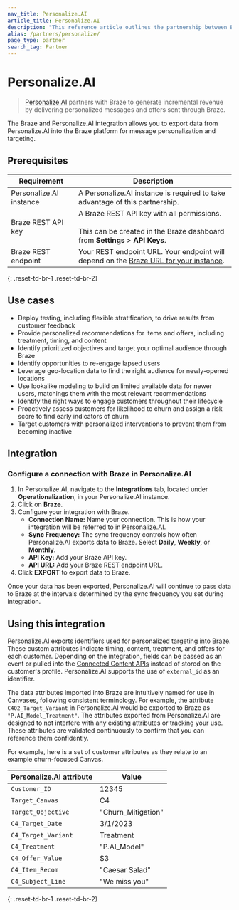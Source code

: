 ```yaml
---
nav_title: Personalize.AI
article_title: Personalize.AI
description: "This reference article outlines the partnership between Braze and Personalize.AI, an AI-based SaaS business platform that drives revenue growth from personalized recommendations."
alias: /partners/personalize/
page_type: partner
search_tag: Partner
---
```


# Personalize.AI

> [Personalize.AI](https://www.zs.com/solutions/artificial-intelligence-and-analytics/personalize-ai/) partners with Braze to generate incremental revenue by delivering personalized messages and offers sent through Braze. 

The Braze and Personalize.AI integration allows you to export data from Personalize.AI into the Braze platform for message personalization and targeting.

## Prerequisites

| Requirement | Description |
| ----------- | ----------- |
| Personalize.AI instance | A Personalize.AI instance is required to take advantage of this partnership. |
| Braze REST API key | A Braze REST API key with all permissions. <br><br>This can be created in the Braze dashboard from **Settings** > **API Keys**. |
| Braze REST endpoint | Your REST endpoint URL. Your endpoint will depend on the [Braze URL for your instance][1]. |
{: .reset-td-br-1 .reset-td-br-2}

## Use cases

* Deploy testing, including flexible stratification, to drive results from customer feedback
* Provide personalized recommendations for items and offers, including treatment, timing, and content
* Identify prioritized objectives and target your optimal audience through Braze
* Identify opportunities to re-engage lapsed users
* Leverage geo-location data to find the right audience for newly-opened locations
* Use lookalike modeling to build on limited available data for newer users, matchings them with the most relevant recommendations
* Identify the right ways to engage customers throughout their lifecycle 
* Proactively assess customers for likelihood to churn and assign a risk score to find early indicators of churn
* Target customers with personalized interventions to prevent them from becoming inactive

## Integration

### Configure a connection with Braze in Personalize.AI

1. In Personalize.AI, navigate to the **Integrations** tab, located under **Operationalization**, in your Personalize.AI instance.
2. Click on **Braze**. 
3. Configure your integration with Braze.
    * **Connection Name:** Name your connection. This is how your integration will be referred to in Personalize.AI.
    * **Sync Frequency:** The sync frequency controls how often Personalize.AI exports data to Braze. Select **Daily**, **Weekly**, or **Monthly**. 
    * **API Key:** Add your Braze API key.
    * **API URL:** Add your Braze REST endpoint URL.
4. Click **EXPORT** to export data to Braze.

Once your data has been exported, Personalize.AI will continue to pass data to Braze at the intervals determined by the sync frequency you set during integration.

## Using this integration

Personalize.AI exports identifiers used for personalized targeting into Braze. These custom attributes indicate timing, content, treatment, and offers for each customer. Depending on the integration, fields can be passed as an event or pulled into the [Connected Content APIs][2] instead of stored on the customer's profile. Personalize.AI supports the use of `external_id` as an identifier.

The data attributes imported into Braze are intuitively named for use in Canvases, following consistent terminology. For example, the attribute `C402_Target_Variant` in Personalize.AI would be exported to Braze as `"P.AI_Model_Treatment"`. The attributes exported from Personalize.AI are designed to not interfere with any existing attributes or tracking your use. These attributes are validated continuously to confirm that you can reference them confidently. 

For example, here is a set of customer attributes as they relate to an example churn-focused Canvas.

| Personalize.AI attribute | Value |
| ----------- | ------------- | 
| `Customer_ID` | 12345 |
| `Target_Canvas` | C4 |
| `Target_Objective` |  "Churn_Mitigation" |
| `C4_Target_Date` | 3/1/2023 |
| `C4_Target_Variant` | Treatment |
| `C4_Treatment` | "P.AI_Model" |
| `C4_Offer_Value` | $3 |
| `C4_Item_Recom` | "Caesar Salad" |
| `C4_Subject_Line` | "We miss you" |
{: .reset-td-br-1 .reset-td-br-2}


[1]: {{site.baseurl}}/developer_guide/rest_api/basics/#endpoints
[2]: {{site.baseurl}}/user_guide/personalization_and_dynamic_content/connected_content/public_apis/
